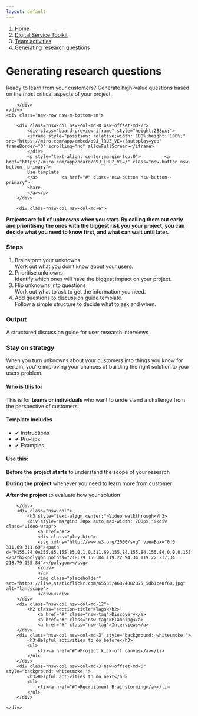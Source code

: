 ```yaml
---
layout: default
---
```

<nav aria-label="Breadcrumb" class="nsw-breadcrumb">
    <ol class="nsw-breadcrumb__list">
        <li class="nsw-breadcrumb__item">
            <a href="#" class="nsw-breadcrumb__link " >Home</a>
        </li>
        <li class="nsw-breadcrumb__item">
            <a href="#" class="nsw-breadcrumb__link " >Digital Service Toolkit</a>
        </li>
        <li class="nsw-breadcrumb__item">
            <a href="../" class="nsw-breadcrumb__link " >Team activities</a>
        </li>
        <li class="nsw-breadcrumb__item">
            <a href="#" class="nsw-breadcrumb__link nsw-breadcrumb--current" aria-current="page">Generating research questions</a>
        </li>
    </ol>
</nav>
<div class="nsw-grid">
    <div class="nsw-row nsw-m-bottom-sm">
        <div class="nsw-col">
            <h1>Generating research questions</h1>
            <p class="nsw-intro">Ready to learn from your customers? Generate high-value questions based on the most critical aspects of your project.</p>

        </div>
    </div>
    <div class="nsw-row nsw-m-bottom-sm">

        <div class="nsw-col nsw-col-md-8 nsw-offset-md-2">
            <div class="board-preview-iframe" style="height:288px;">
            <iframe style="position: relative;width: 100%;height: 100%;" src="https://miro.com/app/embed/o9J_lRUZ_VE=/?autoplay=yep" frameBorder="0" scrolling="no" allowFullScreen></iframe>
            </div>
            <p style="text-align: center;margin-top:0">         <a href="https://miro.com/app/board/o9J_lRUZ_VE=/" class="nsw-button nsw-button--primary">
            Use template
            </a>         <a href="#" class="nsw-button nsw-button--primary">
            Share
            </a></p>
        </div>

        <div class="nsw-col nsw-col-md-6">


<p><strong>Projects are full of unknowns when you start. By calling them out early and prioritising the ones with the biggest risk you your project, you can decide what you need to know first, and what can wait until later.</strong> </p>
<h3>Steps</h3>

<ol>
    <li>Brainstorm your unknowns <br>
    Work out what you don’t know about your users.</li>
    <li>Prioritise unknowns <br>
    Identify which ones will have the biggest impact on your project.</li>
    <li>Flip unknowns into questions <br>
    Work out what to ask to get the information you need.</li>
    <li>Add questions to discussion guide template <br>
    Follow a simple structure to decide what to ask and when.</li>
</ol>

<h3>Output</h3> <p>A structured discussion guide for user research interviews </p>
            <h3>Stay on strategy</h3>
            <p>
                When you turn unknowns about your customers into things you know for certain, you’re improving your chances of building the right solution to your users problem.
            </p>
        </div>
        <div class="nsw-col nsw-col-md-6">
            <div class="nsw-callout">
                <div class="nsw-callout__content">
                    <h4 class="nsw-callout__title">Who is this for</h4>
                    <p>This is for <strong>teams or individuals</strong> who want to understand a challenge from the perspective of customers.
                    </p>
                    <h4>Template includes</h4>
                    <ul>
                        <li>✔ Instructions
                        </li>
                        <li>✔ Pro-tips
                        </li>
                        <li>✔ Examples
                        </li>
                    </ul>
                    <h4>Use this:</h4>
                    <p><strong>Before the project starts</strong> to understand the scope of your research</p>
                    <p><strong>During the project</strong> whenever you need to learn more from customer</p>
                    <p><strong>After the project</strong> to evaluate how your solution</p>
                </div>
            </div>

        </div>
        <div class="nsw-col">
            <h3 style="text-align:center;">Video walkthrough</h3>
            <div style="margin: 20px auto;max-width: 700px;"><div class="video-wrap">
                <a href="#">
                <div class="play-btn">
                <svg xmlns="http://www.w3.org/2000/svg" viewBox="0 0 311.69 311.69"><path d="M155.84,0A155.85,155.85,0,1,0,311.69,155.84,155.84,155.84,0,0,0,155.84,0Zm0,296.42A140.58,140.58,0,1,1,296.42,155.84,140.58,140.58,0,0,1,155.84,296.42Z"></path><polygon points="218.79 155.84 119.22 94.34 119.22 217.34 218.79 155.84"></polygon></svg>
                </div>
                </a>
                <img class="placeholder" src="https://live.staticflickr.com/65535/46824082875_5db1ce0f60.jpg" alt="landscape">
                </div></div>
        </div>
        <div class="nsw-col nsw-col-md-12">
        	<h2 class="section-title">Tags</h2>
    			<a href="#" class="nsw-tag">Discovery</a>
    			<a href="#" class="nsw-tag">Planning</a>
    			<a href="#" class="nsw-tag">Interviews</a>
        </div>
        <div class="nsw-col nsw-col-md-3" style="background: whitesmoke;">
            <h3>Helpful activities to do before</h3>
            <ul>
                <li><a href="#">Project kick-off canvas</a></li>
            </ul>
        </div>
        <div class="nsw-col nsw-col-md-3 nsw-offset-md-6" style="background: whitesmoke;">
            <h3>Helpful activities to do next</h3>
            <ul>
                <li><a href="#">Recruitment Brainstorming</a></li>
            </ul>
        </div>

    </div>
</div>
